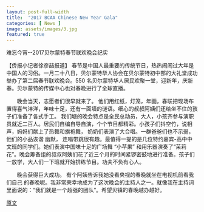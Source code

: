 ```yaml
---
layout: post-full-width
title:  "2017 BCAA Chinese New Year Gala"
categories: [ News ]
image: assets/images/3.jpg
featured: true
---
```

难忘今宵--2017贝尔蒙特春节联欢晚会纪实

【侨报小记者徐彦喆报道】 春节是中国人最重要的传统节日，热热闹闹过大年是中国人的习俗。一月二十八日，贝尔蒙特华人协会在贝尔蒙特初中部的大礼堂成功举办了第二届春节联欢晚会。550 名贝尔蒙特华人居民欢聚一堂，迎新年，庆新春。贝尔蒙特的传媒中心也对春晚进行了全球直播。

　　晚会当天，志愿者们很早就来了。 他们用红纸，灯笼，年画，春联把现场布置得喜气洋洋，年味十足，还有一面墙的谜语。细心的叔叔阿姨们还给坐不住的孩子们准备了各式手工。 我们塘的晚会特点是全民总动员，大人，小孩齐参与演职员就近二百人。居民们自编自导自演，个个节目都精彩。小孩子们抖空竹，说相声，妈妈们献上了热舞和旗袍舞， 奶奶们表演了大合唱。一群爸爸们也不示弱，他们的小品诙谐 幽默， 连唱带跳很有趣。最值得一提的是几位特约嘉宾-高中中文班的同学们。她们表演中国味十足的广场舞 “小苹果” 和用乐器演奏了“茉莉花”。晚会筹备组的叔叔阿姨们花了近三个月的时间紧锣密鼓地进行准备。孩子们一放学，大人们一下班就开始排练节目。功夫不负有心人。

　　晚会获得巨大成功。 有个阿姨告诉我她没看央视的春晚就坐在电视机前看我们自己 的春晚呢。我非常荣幸地成为了这次晚会的主持人之一。就像我在主持词里面说的：“我们就是一个超强的团队”。希望贝镇的春晚越办越好。

[原文](http://ny.uschinapress.com//m/junior-reporter/2017/02-07/659.html)